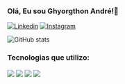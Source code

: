 ### Olá, Eu sou Ghyorgthon André!👋
[![Linkedin](https://img.shields.io/badge/LinkedIn-0077B5?style=for-the-badge&logo=linkedin&logoColor=white)](https://www.linkedin.com/in/ghyorgthon-andré-b963a4280/)
[![Instagram](https://img.shields.io/badge/Instagram-E4405F?style=for-the-badge&logo=instagram&logoColor=white)](https://www.instagram.com/gh.andre_/)

![ GitHub stats](https://github-readme-stats.vercel.app/api?username=Ghyorgthon&show_icons=true&theme=dark)

### Tecnologias que utilizo:

<div style = 'display:inline_block' br> 
  <img align='center' src='https://img.shields.io/badge/HTML5-E34F26?style=for-the-badge&logo=html5&logoColor=white' alt'HTML5'>
  <img align='center' src='https://img.shields.io/badge/CSS3-1572B6?style=for-the-badge&logo=css3&logoColor=white' alt'CSS'>
  <img align='center' src='https://img.shields.io/badge/JavaScript-323330?style=for-the-badge&logo=javascript&logoColor=F7DF1E' alt'JavaScript'>
  <img align='center' src='https://img.shields.io/badge/Bootstrap-563D7C?style=for-the-badge&logo=bootstrap&logoColor=white' alt'Bootstrap'>
</div>
